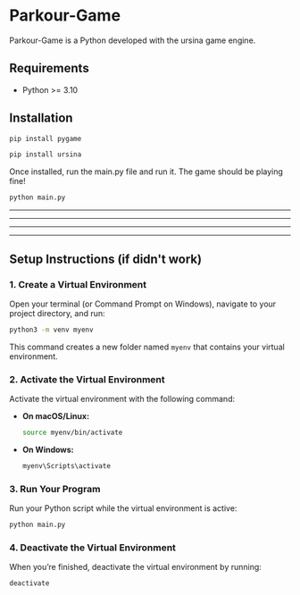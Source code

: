 # Parkour-Game

Parkour-Game is a Python developed with the ursina game engine.

## Requirements

- Python >= 3.10

## Installation

```bash
pip install pygame
```

```bash
pip install ursina
```

Once installed, run the main.py file and run it. The game should be playing fine!

```bash
python main.py
```

---

---

---

---

## Setup Instructions (if didn't work)

### 1. Create a Virtual Environment

Open your terminal (or Command Prompt on Windows), navigate to your project directory, and run:

```bash
python3 -m venv myenv
```

This command creates a new folder named `myenv` that contains your virtual environment.

### 2. Activate the Virtual Environment

Activate the virtual environment with the following command:

- **On macOS/Linux:**
  ```bash
  source myenv/bin/activate
  ```
- **On Windows:**
  ```bash
  myenv\Scripts\activate
  ```

### 3. Run Your Program

Run your Python script while the virtual environment is active:

```bash
python main.py
```

### 4. Deactivate the Virtual Environment

When you’re finished, deactivate the virtual environment by running:

```bash
deactivate
```
